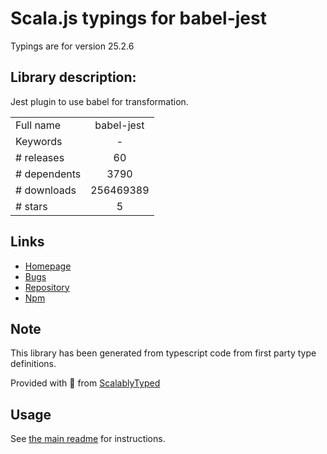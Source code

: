 
# Scala.js typings for babel-jest

Typings are for version 25.2.6

## Library description:
Jest plugin to use babel for transformation.

|                    |                 |
| ------------------ | :-------------: |
| Full name          | babel-jest |
| Keywords           | - |
| # releases         | 60 |
| # dependents       | 3790 |
| # downloads        | 256469389 |
| # stars            | 5 |

## Links
- [Homepage](https://github.com/facebook/jest#readme)
- [Bugs](https://github.com/facebook/jest/issues)
- [Repository](https://github.com/facebook/jest)
- [Npm](https://www.npmjs.com/package/babel-jest)
    


## Note
This library has been generated from typescript code from first party type definitions.

Provided with :purple_heart: from [ScalablyTyped](https://github.com/oyvindberg/ScalablyTyped)

## Usage
See [the main readme](../../readme.md) for instructions.



